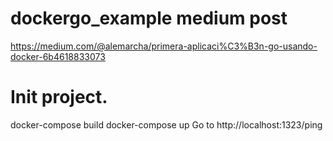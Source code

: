 # dockergo_example medium post
https://medium.com/@alemarcha/primera-aplicaci%C3%B3n-go-usando-docker-6b4618833073

# Init project.
docker-compose build
docker-compose up
Go to http://localhost:1323/ping